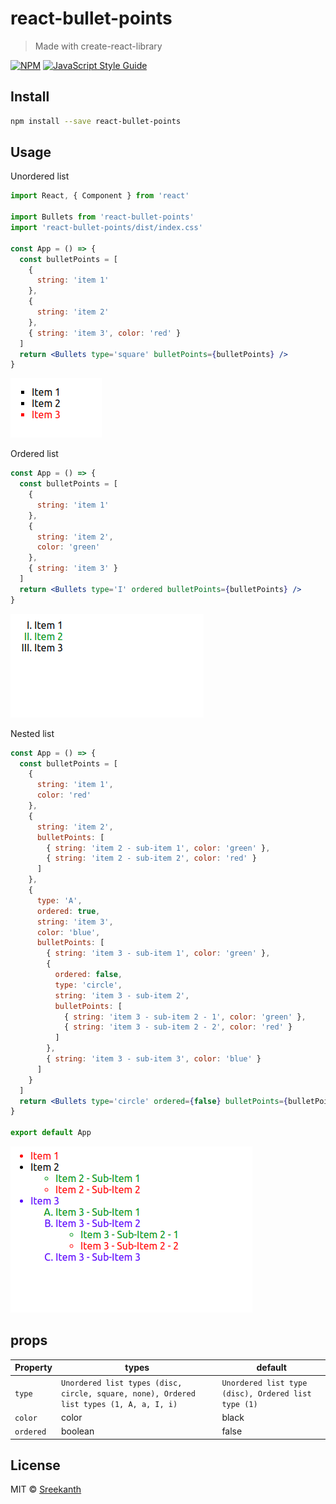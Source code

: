 # react-bullet-points

> Made with create-react-library

[![NPM](https://img.shields.io/npm/v/react-bullet-points.svg)](https://www.npmjs.com/package/react-bullet-points) [![JavaScript Style Guide](https://img.shields.io/badge/code_style-standard-brightgreen.svg)](https://standardjs.com)

## Install

```bash
npm install --save react-bullet-points
```

## Usage

Unordered list

```jsx
import React, { Component } from 'react'

import Bullets from 'react-bullet-points'
import 'react-bullet-points/dist/index.css'

const App = () => {
  const bulletPoints = [
    {
      string: 'item 1'
    },
    {
      string: 'item 2'
    },
    { string: 'item 3', color: 'red' }
  ]
  return <Bullets type='square' bulletPoints={bulletPoints} />
}
```

![This is an image](/assets/img2.png)

Ordered list

```jsx
const App = () => {
  const bulletPoints = [
    {
      string: 'item 1'
    },
    {
      string: 'item 2',
      color: 'green'
    },
    { string: 'item 3' }
  ]
  return <Bullets type='I' ordered bulletPoints={bulletPoints} />
}
```

![This is an image](/assets/img3.png)

Nested list

```jsx
const App = () => {
  const bulletPoints = [
    {
      string: 'item 1',
      color: 'red'
    },
    {
      string: 'item 2',
      bulletPoints: [
        { string: 'item 2 - sub-item 1', color: 'green' },
        { string: 'item 2 - sub-item 2', color: 'red' }
      ]
    },
    {
      type: 'A',
      ordered: true,
      string: 'item 3',
      color: 'blue',
      bulletPoints: [
        { string: 'item 3 - sub-item 1', color: 'green' },
        {
          ordered: false,
          type: 'circle',
          string: 'item 3 - sub-item 2',
          bulletPoints: [
            { string: 'item 3 - sub-item 2 - 1', color: 'green' },
            { string: 'item 3 - sub-item 2 - 2', color: 'red' }
          ]
        },
        { string: 'item 3 - sub-item 3', color: 'blue' }
      ]
    }
  ]
  return <Bullets type='circle' ordered={false} bulletPoints={bulletPoints} />
}

export default App
```

![This is an image](/assets/img1.png)

## props

| Property  | types                                                                                   | default                                             |
| --------- | --------------------------------------------------------------------------------------- | --------------------------------------------------- |
| `type`    | `Unordered list types (disc, circle, square, none), Ordered list types (1, A, a, I, i)` | `Unordered list type (disc), Ordered list type (1)` |
| `color`   | color                                                                                   | black                                               |
| `ordered` | boolean                                                                                 | false                                               |

## License

MIT © [Sreekanth](https://github.com/SreekanthQburst)

